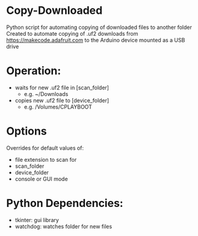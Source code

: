 # Copy-Downloaded
Python script for automating copying of downloaded files to another folder
Created to automate copying of .uf2 downloads from https://makecode.adafruit.com to the Arduino device mounted as a USB drive

# Operation:
- waits for new .uf2 file in [scan_folder]
	- e.g. ~/Downloads
- copies new .uf2 file to [device_folder]
	- e.g. /Volumes/CPLAYBOOT

# Options
Overrides for default values of:
- file extension to scan for
- scan_folder
- device_folder
- console or GUI mode

# Python Dependencies:
- tkinter: gui library
- watchdog: watches folder for new files

